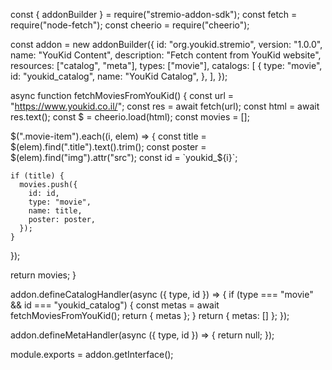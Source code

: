 const { addonBuilder } = require("stremio-addon-sdk");
const fetch = require("node-fetch");
const cheerio = require("cheerio");

const addon = new addonBuilder({
  id: "org.youkid.stremio",
  version: "1.0.0",
  name: "YouKid Content",
  description: "Fetch content from YouKid website",
  resources: ["catalog", "meta"],
  types: ["movie"],
  catalogs: [
    {
      type: "movie",
      id: "youkid_catalog",
      name: "YouKid Catalog",
    },
  ],
});

async function fetchMoviesFromYouKid() {
  const url = "https://www.youkid.co.il/";
  const res = await fetch(url);
  const html = await res.text();
  const $ = cheerio.load(html);
  const movies = [];

  $(".movie-item").each((i, elem) => {
    const title = $(elem).find(".title").text().trim();
    const poster = $(elem).find("img").attr("src");
    const id = `youkid_${i}`;

    if (title) {
      movies.push({
        id: id,
        type: "movie",
        name: title,
        poster: poster,
      });
    }
  });

  return movies;
}

addon.defineCatalogHandler(async ({ type, id }) => {
  if (type === "movie" && id === "youkid_catalog") {
    const metas = await fetchMoviesFromYouKid();
    return { metas };
  }
  return { metas: [] };
});

addon.defineMetaHandler(async ({ type, id }) => {
  return null;
});

module.exports = addon.getInterface();

